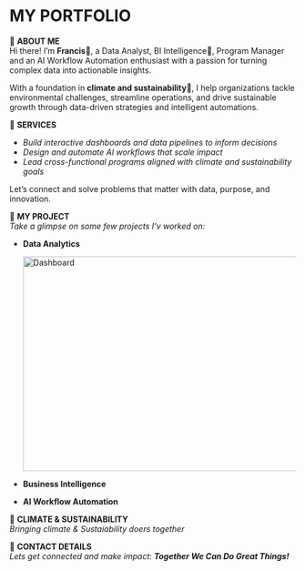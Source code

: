 # MY PORTFOLIO
🔹 **ABOUT ME**  
Hi there! I’m **Francis**🙋, a Data Analyst, BI Intelligence🤖, Program Manager and an AI Workflow Automation enthusiast with a passion for turning complex data into actionable insights.

With a foundation in **climate and sustainability**🌱, I help organizations tackle environmental challenges, streamline operations, and drive sustainable growth through data-driven strategies and intelligent automations.

🔹 **SERVICES**  
- *Build interactive dashboards and data pipelines to inform decisions*  
- *Design and automate AI workflows that scale impact*  
- *Lead cross-functional programs aligned with climate and sustainability goals*

Let’s connect and solve problems that matter with data, purpose, and innovation.

🔹 **MY PROJECT**  
*Take a glimpse on some few projects I'v worked on:*
- **Data Analytics**
  
  <img width="796" height="377" alt="Dashboard" src="https://github.com/user-attachments/assets/4a2ccde2-c5f6-4bd0-b1f6-a7bd0f7be7f4" />
- **Business Intelligence**
- **AI Workflow Automation**

🔹 **CLIMATE & SUSTAINABILITY**  
*Bringing climate & Sustaiability doers together* 

🔹 **CONTACT DETAILS**  
*Lets get connected and make impact: **Together We Can Do Great Things!***
